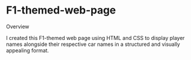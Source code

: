 # F1-themed-web-page


Overview

I created this F1-themed web page using HTML and CSS to display player names alongside their respective car names in a structured and visually appealing format.

